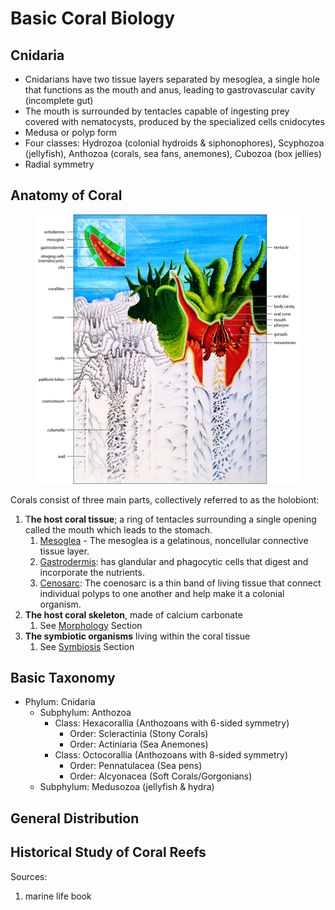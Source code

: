 # Basic Coral Biology

## Cnidaria

* Cnidarians have two tissue layers separated by mesoglea, a single hole that functions as the mouth and anus, leading to gastrovascular cavity (incomplete gut)&#x20;
* The mouth is surrounded by tentacles capable of ingesting prey covered with nematocysts, produced by the specialized cells cnidocytes&#x20;
* Medusa or polyp form&#x20;
* Four classes: Hydrozoa (colonial hydroids & siphonophores), Scyphozoa (jellyfish), Anthozoa (corals, sea fans, anemones), Cubozoa (box jellies)&#x20;
* Radial symmetry&#x20;

## Anatomy of Coral&#x20;

<figure><img src="../.gitbook/assets/SP_CCRStructFig01.jpeg" alt=""><figcaption></figcaption></figure>

Corals consist of three main parts, collectively referred to as the holobiont:&#x20;

1. T**he host coral tissue**; a ring of tentacles surrounding a single opening called the mouth which leads to the stomach.&#x20;
   1. [Mesoglea](https://www.sciencedirect.com/science/article/pii/B9780123850263000097) - The mesoglea is a gelatinous, noncellular connective tissue layer.&#x20;
   2. [Gastrodermis](https://www.sciencedirect.com/science/article/pii/B9780123847195001660): has glandular and phagocytic cells that digest and incorporate the nutrients.&#x20;
   3. [Cenosarc](https://oceanservice.noaa.gov/education/tutorial\_corals/media/supp\_coral01a.html): The coenosarc is a thin band of living tissue that connect individual polyps to one another and help make it a colonial organism.&#x20;
2. **The host coral skeleton**, made of calcium carbonate
   1. See [Morphology](morphology.md) Section&#x20;
3. **The symbiotic organisms** living within the coral tissue&#x20;
   1. See [Symbiosis](../reef-ecology/ecology/symbiosis.md) Section&#x20;

## Basic Taxonomy

* Phylum: Cnidaria
  * Subphylum: Anthozoa&#x20;
    * Class: Hexacorallia (Anthozoans with 6-sided symmetry)&#x20;
      * Order: Scleractinia (Stony Corals)&#x20;
      * Order: Actiniaria (Sea Anemones)&#x20;
    * Class: Octocorallia (Anthozoans with 8-sided symmetry)&#x20;
      * Order: Pennatulacea (Sea pens)
      * Order: Alcyonacea (Soft Corals/Gorgonians)&#x20;
  * Subphylum: Medusozoa (jellyfish & hydra)&#x20;

## General Distribution&#x20;

## Historical Study of Coral Reefs



Sources:&#x20;

1. marine life book&#x20;
